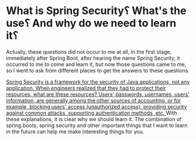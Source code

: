 # What is Spring Security؟ What's the use؟ And why do we need to learn it؟ 

Actually, these questions did not occur to me at all, in the first stage, immediately after Spring Boot, after hearing the name Spring Security, it occurred to me to come and learn it, but now those questions came to me, so I went to ask from different places to get the answers to these questions.

<u> Spring Security is a framework for the security of Java applications, not any application. 
When engineers realized that they had to protect their resources, what are these resources?
Users' passwords, usernames, users' information, are generally among the other sources of accounting, or for example, blocking users' access (unauthorized access), providing security against common attacks, supporting authentication methods, etc. </u>
With these explanations, it is clear why we should learn it. 
The combination of spring boots, spring security and other important things that I want to learn in the future can help me make interesting things for you.

